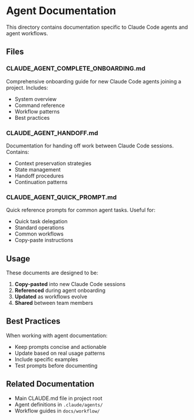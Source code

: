 # Agent Documentation

This directory contains documentation specific to Claude Code agents and agent workflows.

## Files

### CLAUDE_AGENT_COMPLETE_ONBOARDING.md
Comprehensive onboarding guide for new Claude Code agents joining a project. Includes:
- System overview
- Command reference
- Workflow patterns
- Best practices

### CLAUDE_AGENT_HANDOFF.md
Documentation for handing off work between Claude Code sessions. Contains:
- Context preservation strategies
- State management
- Handoff procedures
- Continuation patterns

### CLAUDE_AGENT_QUICK_PROMPT.md
Quick reference prompts for common agent tasks. Useful for:
- Quick task delegation
- Standard operations
- Common workflows
- Copy-paste instructions

## Usage

These documents are designed to be:
1. **Copy-pasted** into new Claude Code sessions
2. **Referenced** during agent onboarding
3. **Updated** as workflows evolve
4. **Shared** between team members

## Best Practices

When working with agent documentation:
- Keep prompts concise and actionable
- Update based on real usage patterns
- Include specific examples
- Test prompts before documenting

## Related Documentation

- Main CLAUDE.md file in project root
- Agent definitions in `.claude/agents/`
- Workflow guides in `docs/workflow/`
